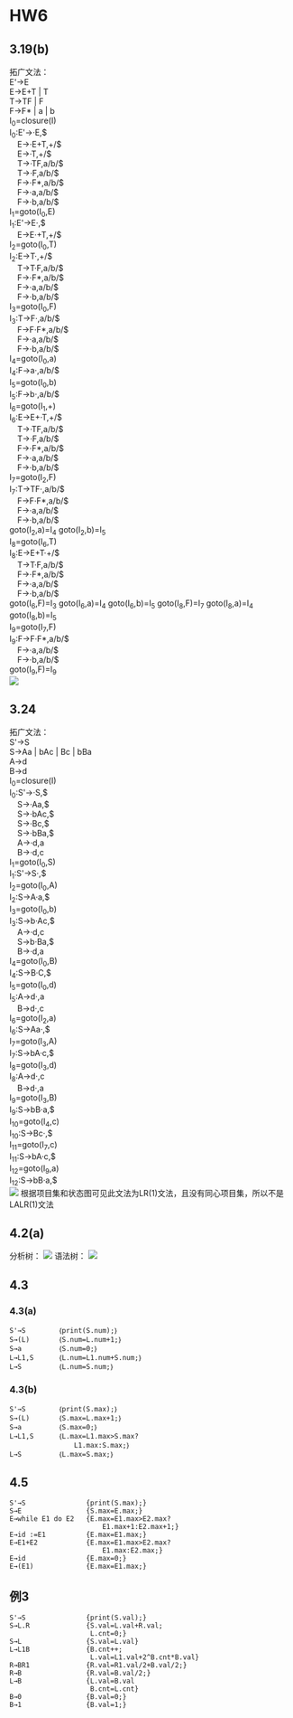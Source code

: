 # HW6
## 3.19(b)
拓广文法：  
E'→E  
E→E+T | T  
T→TF | F  
F→F* | a | b   
I<sub>0</sub>=closure(I)  
I<sub>0</sub>:E'→·E,$  
&emsp;E→·E+T,+/$  
&emsp;E→·T,+/$  
&emsp;T→·TF,a/b/$  
&emsp;T→·F,a/b/$  
&emsp;F→·F*,a/b/$  
&emsp;F→·a,a/b/$  
&emsp;F→·b,a/b/$  
I<sub>1</sub>=goto(I<sub>0</sub>,E)  
I<sub>1</sub>:E'→E·,$  
&emsp;E→E·+T,+/$  
I<sub>2</sub>=goto(I<sub>0</sub>,T)  
I<sub>2</sub>:E→T·,+/$  
&emsp;T→T·F,a/b/$  
&emsp;F→·F*,a/b/$  
&emsp;F→·a,a/b/$  
&emsp;F→·b,a/b/$  
I<sub>3</sub>=goto(I<sub>0</sub>,F)  
I<sub>3</sub>:T→F·,a/b/$  
&emsp;F→F·F*,a/b/$  
&emsp;F→·a,a/b/$  
&emsp;F→·b,a/b/$  
I<sub>4</sub>=goto(I<sub>0</sub>,a)  
I<sub>4</sub>:F→a·,a/b/$    
I<sub>5</sub>=goto(I<sub>0</sub>,b)  
I<sub>5</sub>:F→b·,a/b/$    
I<sub>6</sub>=goto(I<sub>1</sub>,+)  
I<sub>6</sub>:E→E+·T,+/$  
&emsp;T→·TF,a/b/$  
&emsp;T→·F,a/b/$  
&emsp;F→·F*,a/b/$  
&emsp;F→·a,a/b/$  
&emsp;F→·b,a/b/$    
I<sub>7</sub>=goto(I<sub>2</sub>,F)  
I<sub>7</sub>:T→TF·,a/b/$  
&emsp;F→F·F*,a/b/$  
&emsp;F→·a,a/b/$  
&emsp;F→·b,a/b/$  
goto(I<sub>2</sub>,a)=I<sub>4</sub>  goto(I<sub>2</sub>,b)=I<sub>5</sub>  
I<sub>8</sub>=goto(I<sub>6</sub>,T)  
I<sub>8</sub>:E→E+T·+/$  
&emsp;T→T·F,a/b/$  
&emsp;F→·F*,a/b/$  
&emsp;F→·a,a/b/$  
&emsp;F→·b,a/b/$    
goto(I<sub>6</sub>,F)=I<sub>3</sub>  goto(I<sub>6</sub>,a)=I<sub>4</sub>  goto(I<sub>6</sub>,b)=I<sub>5</sub>  goto(I<sub>8</sub>,F)=I<sub>7</sub>  goto(I<sub>8</sub>,a)=I<sub>4</sub>  goto(I<sub>8</sub>,b)=I<sub>5</sub>  
I<sub>9</sub>=goto(I<sub>7</sub>,F)  
I<sub>9</sub>:F→F·F*,a/b/$  
&emsp;F→·a,a/b/$  
&emsp;F→·b,a/b/$  
goto(I<sub>9</sub>,F)=I<sub>9</sub>  
![](./figs/1.png)
## 3.24
拓广文法：  
S'→S  
S→Aa | bAc | Bc | bBa  
A→d  
B→d  
I<sub>0</sub>=closure(I)  
I<sub>0</sub>:S'→·S,$  
&emsp;S→·Aa,$  
&emsp;S→·bAc,$  
&emsp;S→·Bc,$  
&emsp;S→·bBa,$  
&emsp;A→·d,a  
&emsp;B→·d,c  
I<sub>1</sub>=goto(I<sub>0</sub>,S)  
I<sub>1</sub>:S'→S·,$  
I<sub>2</sub>=goto(I<sub>0</sub>,A)  
I<sub>2</sub>:S→A·a,$   
I<sub>3</sub>=goto(I<sub>0</sub>,b)  
I<sub>3</sub>:S→b·Ac,$  
&emsp;A→·d,c  
&emsp;S→b·Ba,$  
&emsp;B→·d,a  
I<sub>4</sub>=goto(I<sub>0</sub>,B)  
I<sub>4</sub>:S→B·C,$  
I<sub>5</sub>=goto(I<sub>0</sub>,d)  
I<sub>5</sub>:A→d·,a  
&emsp;B→d·,c  
I<sub>6</sub>=goto(I<sub>2</sub>,a)  
I<sub>6</sub>:S→Aa·,$  
I<sub>7</sub>=goto(I<sub>3</sub>,A)  
I<sub>7</sub>:S→bA·c,$  
I<sub>8</sub>=goto(I<sub>3</sub>,d)  
I<sub>8</sub>:A→d·,c  
&emsp;B→d·,a  
I<sub>9</sub>=goto(I<sub>3</sub>,B)  
I<sub>9</sub>:S→bB·a,$  
I<sub>10</sub>=goto(I<sub>4</sub>,c)  
I<sub>10</sub>:S→Bc·,$  
I<sub>11</sub>=goto(I<sub>7</sub>,c)  
I<sub>11</sub>:S→bA·c,$  
I<sub>12</sub>=goto(I<sub>9</sub>,a)  
I<sub>12</sub>:S→bB·a,$  
![](./figs/2.jpg)
根据项目集和状态图可见此文法为LR(1)文法，且没有同心项目集，所以不是LALR(1)文法
## 4.2(a)
分析树：
![](./figs/3.jpg)
语法树：
![](./figs/4.jpg)
## 4.3
### 4.3(a)
```
S'→S        ｛print(S.num);｝
S→(L)       ｛S.num=L.num+1;｝
S→a         ｛S.num=0;｝
L→L1,S      ｛L.num=L1.num+S.num;｝
L→S         ｛L.num=S.num;｝
```
### 4.3(b)
```
S'→S        ｛print(S.max);｝
S→(L)       ｛S.max=L.max+1;｝
S→a         ｛S.max=0;｝
L→L1,S      ｛L.max=L1.max>S.max? 
                L1.max:S.max;｝
L→S         ｛L.max=S.max;｝
```
## 4.5
```
S'→S               {print(S.max);}
S→E                {S.max=E.max;}
E→while E1 do E2   {E.max=E1.max>E2.max?
                       E1.max+1:E2.max+1;}
E→id :=E1          {E.max=E1.max;}
E→E1+E2            {E.max=E1.max>E2.max?
                       E1.max:E2.max;}
E→id               {E.max=0;}
E→(E1)             {E.max=E1.max;}
```
## 例3
```
S'→S               {print(S.val);}
S→L.R              {S.val=L.val+R.val;
                    L.cnt=0;}  
S→L                {S.val=L.val}
L→L1B              {B.cnt++;
                    L.val=L1.val+2^B.cnt*B.val}
R→BR1              {R.val=R1.val/2+B.val/2;}
R→B                {R.val=B.val/2;}
L→B                {L.val=B.val
                    B.cnt=L.cnt}
B→0                {B.val=0;}
B→1                {B.val=1;}
```
